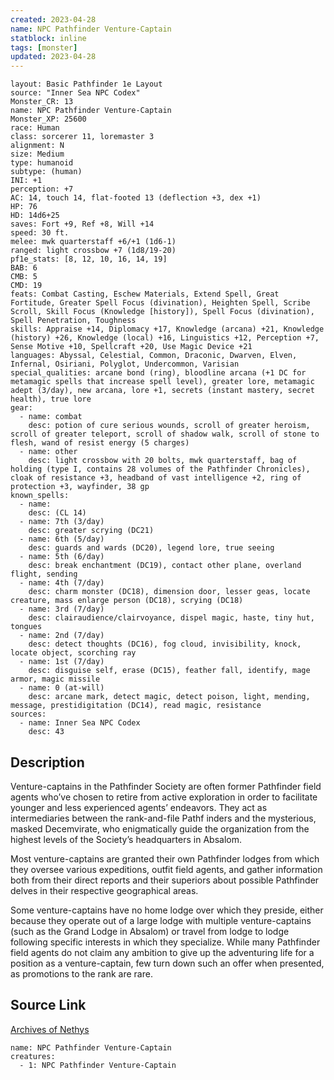 ```yaml
---
created: 2023-04-28
name: NPC Pathfinder Venture-Captain
statblock: inline
tags: [monster]
updated: 2023-04-28
---
```

```statblock
layout: Basic Pathfinder 1e Layout
source: "Inner Sea NPC Codex"
Monster_CR: 13
name: NPC Pathfinder Venture-Captain
Monster_XP: 25600
race: Human
class: sorcerer 11, loremaster 3
alignment: N
size: Medium
type: humanoid
subtype: (human)
INI: +1
perception: +7
AC: 14, touch 14, flat-footed 13 (deflection +3, dex +1)
HP: 76
HD: 14d6+25
saves: Fort +9, Ref +8, Will +14
speed: 30 ft.
melee: mwk quarterstaff +6/+1 (1d6-1)
ranged: light crossbow +7 (1d8/19-20)
pf1e_stats: [8, 12, 10, 16, 14, 19]
BAB: 6
CMB: 5
CMD: 19
feats: Combat Casting, Eschew Materials, Extend Spell, Great Fortitude, Greater Spell Focus (divination), Heighten Spell, Scribe Scroll, Skill Focus (Knowledge [history]), Spell Focus (divination), Spell Penetration, Toughness
skills: Appraise +14, Diplomacy +17, Knowledge (arcana) +21, Knowledge (history) +26, Knowledge (local) +16, Linguistics +12, Perception +7, Sense Motive +10, Spellcraft +20, Use Magic Device +21
languages: Abyssal, Celestial, Common, Draconic, Dwarven, Elven, Infernal, Osiriani, Polyglot, Undercommon, Varisian
special_qualities: arcane bond (ring), bloodline arcana (+1 DC for metamagic spells that increase spell level), greater lore, metamagic adept (3/day), new arcana, lore +1, secrets (instant mastery, secret health), true lore
gear:
  - name: combat
    desc: potion of cure serious wounds, scroll of greater heroism, scroll of greater teleport, scroll of shadow walk, scroll of stone to flesh, wand of resist energy (5 charges)
  - name: other
    desc: light crossbow with 20 bolts, mwk quarterstaff, bag of holding (type I, contains 28 volumes of the Pathfinder Chronicles), cloak of resistance +3, headband of vast intelligence +2, ring of protection +3, wayfinder, 38 gp
known_spells:
  - name:
    desc: (CL 14)
  - name: 7th (3/day)
    desc: greater scrying (DC21)
  - name: 6th (5/day)
    desc: guards and wards (DC20), legend lore, true seeing
  - name: 5th (6/day)
    desc: break enchantment (DC19), contact other plane, overland flight, sending
  - name: 4th (7/day)
    desc: charm monster (DC18), dimension door, lesser geas, locate creature, mass enlarge person (DC18), scrying (DC18)
  - name: 3rd (7/day)
    desc: clairaudience/clairvoyance, dispel magic, haste, tiny hut, tongues
  - name: 2nd (7/day)
    desc: detect thoughts (DC16), fog cloud, invisibility, knock, locate object, scorching ray
  - name: 1st (7/day)
    desc: disguise self, erase (DC15), feather fall, identify, mage armor, magic missile
  - name: 0 (at-will)
    desc: arcane mark, detect magic, detect poison, light, mending, message, prestidigitation (DC14), read magic, resistance
sources:
  - name: Inner Sea NPC Codex
    desc: 43
```
## Description
Venture-captains in the Pathfinder Society are often former Pathfinder field agents who’ve chosen to retire from active exploration in order to facilitate younger and less experienced agents’ endeavors. They act as intermediaries between the rank-and-file Pathf inders and the mysterious, masked Decemvirate, who enigmatically guide the organization from the highest levels of the Society’s headquarters in Absalom.

Most venture-captains are granted their own Pathfinder lodges from which they oversee various expeditions, outfit field agents, and gather information both from their direct reports and their superiors about possible Pathfinder delves in their respective geographical areas.

Some venture-captains have no home lodge over which they preside, either because they operate out of a large lodge with multiple venture-captains (such as the Grand Lodge in Absalom) or travel from lodge to lodge following specific interests in which they specialize. While many Pathfinder field agents do not claim any ambition to give up the adventuring life for a position as a venture-captain, few turn down such an offer when presented, as promotions to the rank are rare.
## Source Link
[Archives of Nethys](https://aonprd.com/NPCDisplay.aspx?ItemName=Pathfinder%20Venture-Captain)
```encounter-table
name: NPC Pathfinder Venture-Captain
creatures:
  - 1: NPC Pathfinder Venture-Captain
```
